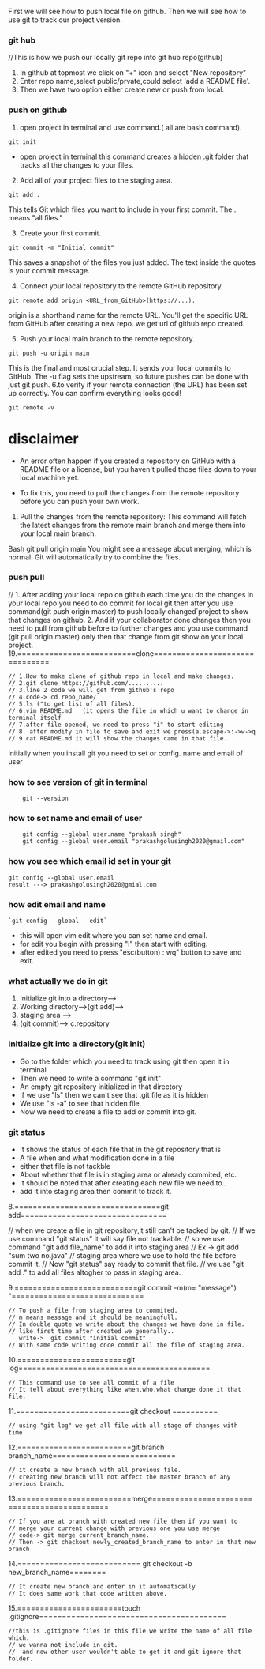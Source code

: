 First we will see how to push local file on github. Then we will see how to use git to track our project version.

### git hub

//This is how we push our locally git repo into git hub repo(github)
1. In github at topmost we click on "+" icon and select "New repository"
2. Enter repo name,select public/prvate,could select 'add a README file'.
3. Then we have two option either create new or push from local.

### push on github
1. open project in terminal and use command.( all are bash command).
```
git init 
```
+ open project in terminal this command creates a hidden .git folder that tracks all the changes to your files.

2. Add all of your project files to the staging area.
```
git add . 
```
This tells Git which files you want to include in your first commit. The . means "all files."

3. Create your first commit.
```
git commit -m "Initial commit"
```
This saves a snapshot of the files you just added. The text inside the quotes is your commit message.

4. Connect your local repository to the remote GitHub repository.
```
git remote add origin <URL_from_GitHub>(https://...).
```
origin is a shorthand name for the remote URL. You'll get the specific URL from GitHub after creating a new repo.
we get url of github repo created.

5. Push your local main branch to the remote repository.
```
git push -u origin main
```
This is the final and most crucial step. It sends your local commits to GitHub. The -u flag sets the upstream, so future pushes can be done with just git push.
6.to verify if your remote connection (the URL) has been set up correctly. You can confirm everything looks good!
```
git remote -v
```
# disclaimer
+ An error often happen if you created a repository on GitHub with a README file or a license, but you haven't pulled those files down to your local machine yet.

+ To fix this, you need to pull the changes from the remote repository before you can push your own work.
1. Pull the changes from the remote repository: This command will fetch the latest changes from the remote main branch and merge them into your local main branch.

Bash
git pull origin main
You might see a message about merging, which is normal. Git will automatically try to combine the files.

### push pull 

  // 1. After adding your local repo on github each time you do the changes in your local repo
        you need to do commit for local git then after you use command(git push origin master)
        to push locally changed`project to show that changes on github.
     2. And if your collaborator done changes then you need to pull from github before to further changes
        and you use command (git pull origin master) only then that change from git show on your local project.
19.==========================clone===============================

	// 1.How to make clone of github repo in local and make changes.
	// 2.git clone https://github.com/..........
	// 3.line 2 code we will get from github's repo
	// 4.code-> cd repo_name/
	// 5.ls ("to get list of all files).
	// 6.vim README.md   (it opens the file in which u want to change in terminal itself	
	// 7.after file opened, we need to press "i" to start editing
	// 8. after modify in file to save and exit we press(a.escape->:->w->q
	// 9.cat README.md it will show the changes came in that file. 	


initially when you install git you need to set or config. name and email of user

### how to see version of git in terminal
		git --version
### how to set name and email of user
```	
 	git config --global user.name "prakash singh"
	git config --global user.email "prakashgolusingh2020@gmail.com"
```
### how you see which email id set in your git
```
git config --global user.email
result --->	prakashgolusingh2020@gmial.com
```
### how edit email and name
	`git config --global --edit`
+ this will open vim edit where you can set name and email.
+ for edit you begin with pressing "i" then start with editing.
+ after edited you need to press "esc(button) : wq" button to save and exit.

### what actually we do in git	
1. Initialize git into a directory-->
2. Working directory-->(git add)--> 
3. staging area -->
4. (git commit)--> c.repository

### initialize git into a directory(git init)
	
+ Go to the folder which you need to track using git then open it in terminal   
+ Then we need to write a command "git init"
+ An empty git repository initialized in that directory
+ If we use "ls" then we can't see that .git file as it is hidden
+ We use "ls -a" to see that hidden file.
+ Now we need to create a file to add or commit into git.

### git status
	
+ It shows the status of each file that in the git repository that is
+  A file when and what modification done in a file
+ either that file is not tackble
+ About whether that file is in staging area or already commited, etc.
+ It should be noted that after creating each new file we need to..
+ add it into staging area then commit to track it.

8.================================git add================================

// when we create a file in git repository,it still can't be tacked by git.
// If we use command "git status" it will say file not trackable.
// so we use command "git add file_name" to add it into staging area
// Ex -> git add "sum two no.java"
// staging area where we use to hold the file before commit it.
// Now "git status" say ready to commit that file.
// we use "git add ." to add all files altogher to pass in staging area.

9.===========================git commit -m(m= "message") "=============================

	// To push a file from staging area to commited.
	// m means message and it should be meaningfull.
	// In double quote we write about the changes we have done in file.
	// like first time after created we generally..
	   write->  git commit "initial commit"
	// With same code writing once commit all the file of staging area.

10.========================git log==========================================
	
	// This command use to see all commit of a file 
	// It tell about everything like when,who,what change done it that file.

11.=========================git checkout <hashcode of commited file>==========

	// using "git log" we get all file with all stage of changes with time.

12.=========================git branch branch_name===========================

	// it create a new branch with all previous file. 
	// creating new branch will not affect the master branch of any previous branch.

13.=========================merge============================================

	// If you are at branch with created new file then if you want to 
	// merge your current change with previous one you use merge
	// code-> git merge current_branch_name.
	// Then -> git checkout newly_created_branch_name to enter in that new branch

14.=========================== git checkout -b new_branch_name========

	// It create new branch and enter in it automatically 
	// It does same work that code written above.

15.=======================touch .gitignore=========================================

	//this is .gitignore files in this file we write the name of all file which.
	// we wanna not include in git.
	//  and now other user wouldn't able to get it and git ignore that folder.

